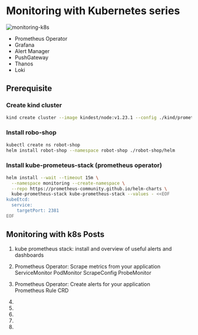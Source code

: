 # Monitoring with Kubernetes series

![monitoring-k8s](images/prometheus-operator/0.png)

  * Prometheus Operator
  * Grafana
  * Alert Manager
  * PushGateway
  * Thanos
  * Loki


## Prerequisite

### Create kind cluster

```bash
kind create cluster --image kindest/node:v1.23.1 --config ./kind/prometheus-config.yaml
```

### Install robo-shop

```bash
kubectl create ns robot-shop
helm install robot-shop --namespace robot-shop ./robot-shop/helm
```

### Install kube-prometeus-stack (prometheus operator)

```bash
helm install --wait --timeout 15m \
  --namespace monitoring --create-namespace \
  --repo https://prometheus-community.github.io/helm-charts \
  kube-prometheus-stack kube-prometheus-stack --values - <<EOF
kubeEtcd:
  service:
    targetPort: 2381
EOF
```

## Monitoring with k8s Posts
1. kube prometheus stack: install and overview of useful alerts and dashboards

2. Prometheus Operator: Scrape metrics from your application
    ServiceMonitor
    PodMonitor
    ScrapeConfig 
    ProbeMonitor

3. Prometheus Operator: Create alerts for your application  
   Prometheus Rule CRD

4.

5.

6.

7.

8.